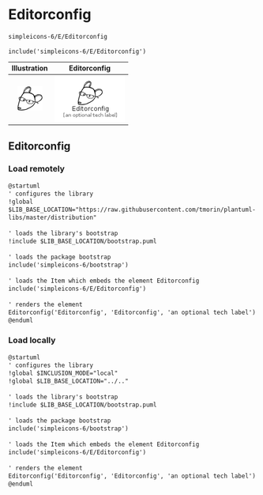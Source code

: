 # Editorconfig


```text
simpleicons-6/E/Editorconfig
```

```text
include('simpleicons-6/E/Editorconfig')
```



| Illustration | Editorconfig |
| :---: | :---: |
| ![illustration for Illustration](../../simpleicons-6/E/Editorconfig.png) | ![illustration for Editorconfig](../../simpleicons-6/E/Editorconfig.Local.png) |




## Editorconfig

### Load remotely
```plantuml
@startuml
' configures the library
!global $LIB_BASE_LOCATION="https://raw.githubusercontent.com/tmorin/plantuml-libs/master/distribution"

' loads the library's bootstrap
!include $LIB_BASE_LOCATION/bootstrap.puml

' loads the package bootstrap
include('simpleicons-6/bootstrap')

' loads the Item which embeds the element Editorconfig
include('simpleicons-6/E/Editorconfig')

' renders the element
Editorconfig('Editorconfig', 'Editorconfig', 'an optional tech label')
@enduml
```

### Load locally
```plantuml
@startuml
' configures the library
!global $INCLUSION_MODE="local"
!global $LIB_BASE_LOCATION="../.."

' loads the library's bootstrap
!include $LIB_BASE_LOCATION/bootstrap.puml

' loads the package bootstrap
include('simpleicons-6/bootstrap')

' loads the Item which embeds the element Editorconfig
include('simpleicons-6/E/Editorconfig')

' renders the element
Editorconfig('Editorconfig', 'Editorconfig', 'an optional tech label')
@enduml
```

